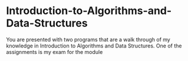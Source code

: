# Introduction-to-Algorithms-and-Data-Structures

You are presented with two programs that аre a walk through of my knowledge in Introduction to Algorithms and Data Structures. One of the assignments is my exam for the module 
